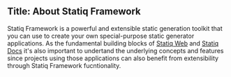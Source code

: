 ﻿Title: About Statiq Framework
---
Statiq Framework is a powerful and extensible static generation toolkit that you can use to create your own special-purpose static generator applications.
As the fundamental building blocks of [Statiq Web](/web) and [Statiq Docs](/docs) it's also important to undertand the underlying concepts and features
since projects using those applications can also benefit from extensibility through Statiq Framework fucntionality.

<?# ChildPages /?>
